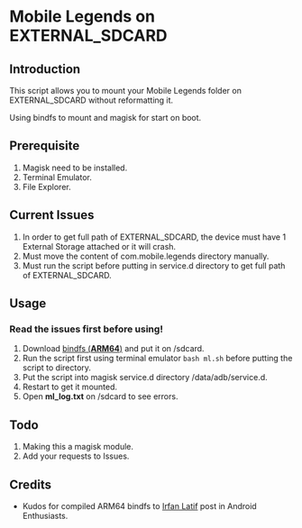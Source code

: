 # Mobile Legends on EXTERNAL_SDCARD

## Introduction

This script allows you to mount your Mobile Legends folder on EXTERNAL_SDCARD without reformatting it.

Using bindfs to mount and magisk for start on boot.

## Prerequisite

1. Magisk need to be installed.
2. Terminal Emulator.
3. File Explorer.

## Current Issues

1. In order to get full path of EXTERNAL_SDCARD, the device must have 1 External Storage attached or it will crash.
2. Must move the content of com.mobile.legends directory manually.
3. Must run the script before putting in service.d directory to get full path of EXTERNAL_SDCARD.

## Usage
### Read the issues first before using!
1. Download [bindfs (**ARM64**)](https://www.androidfilehost.com/?fid=4349826312261681311) and put it on /sdcard.
2. Run the script first using terminal emulator `bash ml.sh` before putting the script to directory.
3. Put the script into magisk service.d directory /data/adb/service.d.
4. Restart to get it mounted.
5. Open **ml_log.txt** on /sdcard to see errors.

## Todo

1. Making this a magisk module.
2. Add your requests to Issues.

## Credits
- Kudos for compiled ARM64 bindfs to [Irfan Latif](https://android.stackexchange.com/questions/217741/how-to-bind-mount-a-folder-inside-sdcard-with-correct-permissions) post in Android Enthusiasts.
